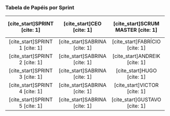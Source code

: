 ### Tabela de Papéis por Sprint

| [cite_start]SPRINT [cite: 1] | [cite_start]CEO [cite: 1] | [cite_start]SCRUM MASTER [cite: 1] | [cite_start]PRODUCT OWNER [cite: 1] | [cite_start]ANALISTA DE SISTEMAS [cite: 1] | [cite_start]DESIGN [cite: 1] |
| :---: | :---: | :---: | :---: | :---: | :---: |
| [cite_start]SPRINT 1 [cite: 1] | [cite_start]SABRINA [cite: 1] | [cite_start]FABRÍCIO [cite: 1] | [cite_start]ANDREIK [cite: 1] | [cite_start]HUGO [cite: 1] | [cite_start]VICTOR [cite: 1] |
| [cite_start]SPRINT 2 [cite: 1] | [cite_start]SABRINA [cite: 1] | [cite_start]ANDREIK [cite: 1] | [cite_start]HUGO [cite: 1] | [cite_start]VICTOR [cite: 1] | [cite_start]GUSTAVO [cite: 1] |
| [cite_start]SPRINT 3 [cite: 1] | [cite_start]SABRINA [cite: 1] | [cite_start]HUGO [cite: 1] | [cite_start]FABRÍCIO [cite: 1] | [cite_start]GUSTAVO [cite: 1] | [cite_start]ANDREIK [cite: 1] |
| [cite_start]SPRINT 4 [cite: 1] | [cite_start]SABRINA [cite: 1] | [cite_start]VICTOR [cite: 1] | [cite_start]GUSTAVO [cite: 1] | [cite_start]ANDREIK [cite: 1] | [cite_start]FABRÍCIO [cite: 1] |
| [cite_start]SPRINT 5 [cite: 1] | [cite_start]SABRINA [cite: 1] | [cite_start]GUSTAVO [cite: 1] | [cite_start]VICTOR [cite: 1] | [cite_start]FABRÍCIO [cite: 1] | [cite_start]HUGO [cite: 1] |
